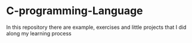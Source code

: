 # C-programming-Language
In this repository there are example, exercises and little projects that I did along my learning process
